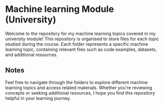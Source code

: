 # Machine learning Module (University)

Welcome to the repository for my machine learning topics covered in my university module! This repository is organised to store files for each topic studied during the course. Each folder represents a specific machine learning topic, containing relevant files such as code examples, datasets, and additional resources.


## Notes

Feel free to navigate through the folders to explore different machine learning topics and access related materials. Whether you're reviewing concepts or seeking additional resources, I hope you find this repository helpful in your learning journey.